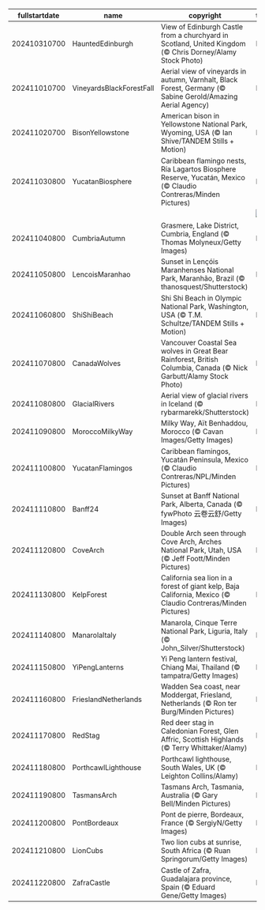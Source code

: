 |fullstartdate|name|copyright|title|image|
|--|--|--|--|--|
202410310700|HauntedEdinburgh|View of Edinburgh Castle from a churchyard in Scotland, United Kingdom (© Chris Dorney/Alamy Stock Photo)|Info|![](/en-AU/2024/11/202410310700HauntedEdinburgh.jpg)|
202411010700|VineyardsBlackForestFall|Aerial view of vineyards in autumn, Varnhalt, Black Forest, Germany (© Sabine Gerold/Amazing Aerial Agency)|Info|![](/en-AU/2024/11/202411010700VineyardsBlackForestFall.jpg)|
202411020700|BisonYellowstone|American bison in Yellowstone National Park, Wyoming, USA (© Ian Shive/TANDEM Stills + Motion)|Info|![](/en-AU/2024/11/202411020700BisonYellowstone.jpg)|
202411030800|YucatanBiosphere|Caribbean flamingo nests, Ría Lagartos Biosphere Reserve, Yucatán, Mexico (© Claudio Contreras/Minden Pictures)|Info|![](/en-AU/2024/11/202411030800YucatanBiosphere.jpg)|
||||![](/en-AU/2024/11/.jpg)|
202411040800|CumbriaAutumn|Grasmere, Lake District, Cumbria, England (© Thomas Molyneux/Getty Images)|Info|![](/en-AU/2024/11/202411040800CumbriaAutumn.jpg)|
202411050800|LencoisMaranhao|Sunset in Lençóis Maranhenses National Park, Maranhão, Brazil (© thanosquest/Shutterstock)|Info|![](/en-AU/2024/11/202411050800LencoisMaranhao.jpg)|
202411060800|ShiShiBeach|Shi Shi Beach in Olympic National Park, Washington, USA (© T.M. Schultze/TANDEM Stills + Motion)|Info|![](/en-AU/2024/11/202411060800ShiShiBeach.jpg)|
202411070800|CanadaWolves|Vancouver Coastal Sea wolves in Great Bear Rainforest, British Columbia, Canada (© Nick Garbutt/Alamy Stock Photo)|Info|![](/en-AU/2024/11/202411070800CanadaWolves.jpg)|
202411080800|GlacialRivers|Aerial view of glacial rivers in Iceland (© rybarmarekk/Shutterstock)|Info|![](/en-AU/2024/11/202411080800GlacialRivers.jpg)|
202411090800|MoroccoMilkyWay|Milky Way, Aït Benhaddou, Morocco (© Cavan Images/Getty Images)|Info|![](/en-AU/2024/11/202411090800MoroccoMilkyWay.jpg)|
202411100800|YucatanFlamingos|Caribbean flamingos, Yucatán Peninsula, Mexico (© Claudio Contreras/NPL/Minden Pictures)|Info|![](/en-AU/2024/11/202411100800YucatanFlamingos.jpg)|
202411110800|Banff24|Sunset at Banff National Park, Alberta, Canada (© fywPhoto 云卷云舒/Getty Images)|Info|![](/en-AU/2024/11/202411110800Banff24.jpg)|
202411120800|CoveArch|Double Arch seen through Cove Arch, Arches National Park, Utah, USA (© Jeff Foott/Minden Pictures)|Info|![](/en-AU/2024/11/202411120800CoveArch.jpg)|
202411130800|KelpForest|California sea lion in a forest of giant kelp, Baja California, Mexico (© Claudio Contreras/Minden Pictures)|Info|![](/en-AU/2024/11/202411130800KelpForest.jpg)|
202411140800|ManarolaItaly|Manarola, Cinque Terre National Park, Liguria, Italy (© John_Silver/Shutterstock)|Info|![](/en-AU/2024/11/202411140800ManarolaItaly.jpg)|
202411150800|YiPengLanterns|Yi Peng lantern festival, Chiang Mai, Thailand (© tampatra/Getty Images)|Info|![](/en-AU/2024/11/202411150800YiPengLanterns.jpg)|
202411160800|FrieslandNetherlands|Wadden Sea coast, near Moddergat, Friesland, Netherlands (© Ron ter Burg/Minden Pictures)|Info|![](/en-AU/2024/11/202411160800FrieslandNetherlands.jpg)|
202411170800|RedStag|Red deer stag in Caledonian Forest, Glen Affric, Scottish Highlands (© Terry Whittaker/Alamy)|Info|![](/en-AU/2024/11/202411170800RedStag.jpg)|
202411180800|PorthcawlLighthouse|Porthcawl lighthouse, South Wales, UK (© Leighton Collins/Alamy)|Info|![](/en-AU/2024/11/202411180800PorthcawlLighthouse.jpg)|
202411190800|TasmansArch|Tasmans Arch, Tasmania, Australia (© Gary Bell/Minden Pictures)|Info|![](/en-AU/2024/11/202411190800TasmansArch.jpg)|
202411200800|PontBordeaux|Pont de pierre, Bordeaux, France (© SergiyN/Getty Images)|Info|![](/en-AU/2024/11/202411200800PontBordeaux.jpg)|
202411210800|LionCubs|Two lion cubs at sunrise, South Africa (© Ruan Springorum/Getty Images)|Info|![](/en-AU/2024/11/202411210800LionCubs.jpg)|
202411220800|ZafraCastle|Castle of Zafra, Guadalajara province, Spain (© Eduard Gene/Getty Images)|Info|![](/en-AU/2024/11/202411220800ZafraCastle.jpg)|
